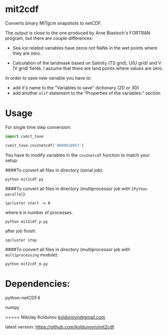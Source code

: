 mit2cdf
=======

Converts binary MITgcm snapshots to netCDF.

The output is close to the one produced by Arne Biastoch's
FORTRAN program, but there are couple differences:

- Sea ice related variables have zeros not NaNs in the wet points
   where they are zero.

- Calculation of the landmask based on Salinity (TS grid), U(U grid) and V (V grid) fields.
   I assume that there are land points where values are zero.

In order to save new variable you have to:
- add it's name to the "Variables to save" dictionary (2D or 3D)
- add another `elif` statement to the "Properties of the variables:" section

Usage
=====

For single time step conversion:

```python
import cvmit_tave

cvmit_tave.cnv2netcdf('0000010957')
```


You have to modify variables in the `cnv2netcdf` function to match your setup.

####To convert all files in directory (serial job):


`python mit2cdf.py`

####To convert all files in directory (multiprocessor job with `IPython parallel`):

`ipcluster start -n N`

where `N` is number of processes. 

`python mit2cdf_p.py`

after job finish:

`ipcluster stop`

####To convert all files in directory (multiprocessor job with `multiprocessing` module):

`python mit2cdf_m.py`

Dependencies:
=============

python-netCDF4

numpy

=====
Nikolay Koldunov koldunovn@gmail.com

latest version: https://github.com/koldunovn/mit2cdf


